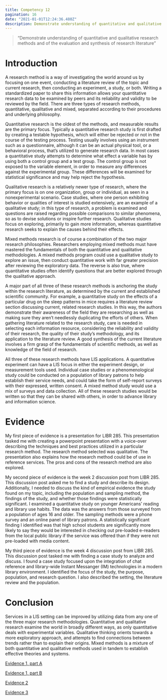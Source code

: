```yaml
---
title: Competency 12
pagination: 16
date: "2021-01-01T12:24:36.480Z"
description: Demonstrate understanding of quantitative and qualitative research methods and of the evaluation and synthesis of research literature
---
```


> “Demonstrate understanding of quantitative and qualitative research methods and of the evaluation and synthesis of research literature”



# Introduction



A research method is a way of investigating the world around us by focusing on one event, conducting a literature review of the topic and current research, then conducting an experiment, a study, or both. Writing a standardized paper to share this information allows your quantitative research data to be examined by peers and its reliability and validity to be reviewed by the field. There are three types of research methods, quantitative, qualitative and mixed, separated according to their procedures and underlying philosophy.



Quantitative research is the oldest of the methods, and measurable results are the primary focus. Typically a quantitative research study is first drafted by creating a testable hypothesis, which will either be rejected or not in the course of the testing process. Testing usually involves using an instrument such as a questionnaire, although it can be an actual physical tool, or a behavioral process, that’s utilized to generate research data. In most cases a quantitative study attempts to determine what effect a variable has by using both a control group and a test group. The control group is not exposed to the variable element, in order to measure any differences against the experimental group. These differences will be examined for statistical significance and may help reject the hypothesis.



Qualitative research is a relatively newer type of research, where the primary focus is on one organization, group or individual, as seen in a nonexperimental scenario. Case studies, where one person exhibiting behavior or qualities of interest is studied extensively, are an example of a qualitative study; in this type of research, a problem is examined and questions are raised regarding possible comparisons to similar phenomena, so as to devise solutions or inspire further research. Qualitative studies focus on exploring, primarily to gain more information, whereas quantitative research seeks to explain the causes behind their effects.



Mixed methods research is of course a combination of the two major research philosophies. Researchers employing mixed methods must have mastered the fundamentals of both the quantitative and qualitative methodologies. A mixed methods program could use a qualitative study to explore an issue, then conduct quantitative work with far greater precision after reviewing the exploratory data. The reverse is also true, where quantitative studies often identify questions that are better explored through the qualitative approach.



A major part of all three of these research methods is anchoring the study within the research literature, as determined by the current and established scientific community. For example, a quantitative study on the effects of a particular drug on the sleep patterns in mice requires a literature review section discussing current, related research studies. In this way, the authors demonstrate their awareness of the field they are researching as well as making sure they aren’t needlessly duplicating the efforts of others. When gathering literature related to the research study, care is needed in selecting each information resource, considering the reliability and validity of their research, the quality of their study’s methodology, and its application to the literature review. A good synthesis of the current literature involves a firm grasp of the fundamentals of scientific methods, as well as knowledge of the field of research.



All three of these research methods have LIS applications. A quantitative experiment can have a LIS focus in either the experiment design, or measurement tools used. Individual case studies or a phenomenological study could be conducted on a population of library patrons to help establish their service needs, and could take the form of self-report surveys with their expressed, written consent. A mixed method study would use a mix of surveys and data collection. All of these research studies would be written so that they can be shared with others, in order to advance library and information science.



# Evidence



My first piece of evidence is a presentation for LIBR 285. This presentation tasked me with creating a powerpoint presentation with a voice-over describing the techniques and best practices utilized in a particular research method. The research method selected was qualitative. The presentation also explains how the research method could be of use in reference services. The pros and cons of the research method are also explored.



My second piece of evidence is the week 2 discussion post from LIBR 285. This discussion post asked me to find a study and describe its design. Additionally, I needed to discuss the kind of empirical evidence the study found on my topic, including the population and sampling method, the findings of the study, and whether those findings were statistically significant. I examined a quantitative study on younger Americans’ reading and library use habits. The data was the answers from those surveyed from a population of ages 16 and older. The sampling methods were a phone survey and an online panel of library patrons. A statistically significant finding I identified was that high school students are significantly more likely to say they would be interested in checking out pre-loaded e-readers from the local public library if the service was offered than if they were not pre-loaded with media content.



My third piece of evidence is the week 4 discussion post from LIBR 285. This discussion post tasked me with finding a case study to analyze and discuss. I found a case study focused upon the integration of chat reference and library-wide Instant Messanger (IM) technologies in a modern library environment. I identified the focus of the study, the purpose, population, and research question. I also described the setting, the literature review and the population.



# Conclusion



Services in a LIS setting can be improved by utilizing data from any one of the three major research methodologies. Quantitative and qualitative research examine the world in broadly different ways, as only quantitative deals with experimental variables. Qualitative thinking orients towards a more exploratory approach, and attempts to find connections between trends rather than to explain their origins. Mixed methods is a mixture of both quantitative and qualitative methods used in tandem to establish effective theories and systems.


[Evidence 1, part A](285.EB_PresentationA.avi)

[Evidence 1, part B](285.EB_PresentationB.avi)

[Evidence 2](285.Week2.doc.pdf)

[Evidence 3](285.Week4.doc.pdf)
